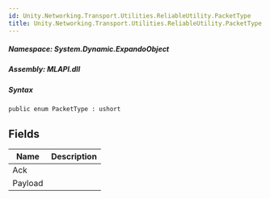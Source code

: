 ```yaml
---  
id: Unity.Networking.Transport.Utilities.ReliableUtility.PacketType  
title: Unity.Networking.Transport.Utilities.ReliableUtility.PacketType  
---
```


<div class="markdown level0 summary">

</div>

<div class="markdown level0 conceptual">

</div>

##### **Namespace**: System.Dynamic.ExpandoObject

##### **Assembly**: MLAPI.dll

##### Syntax

    public enum PacketType : ushort

## Fields

| Name | Description |
| -- | -- |
| Ack | |
| Payload | |
